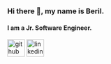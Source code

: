### Hi there 👋, my name is Beril.
#### I am a Jr. Software Engineer.



[<img src='https://cdn.jsdelivr.net/npm/simple-icons@3.0.1/icons/github.svg' alt='github' height='40'>](https://github.com/berilevliyaoglu)  [<img src='https://cdn.jsdelivr.net/npm/simple-icons@3.0.1/icons/linkedin.svg' alt='linkedin' height='40'>](https://www.linkedin.com/in/beril-evliyaoğlu-584b58182/)  




